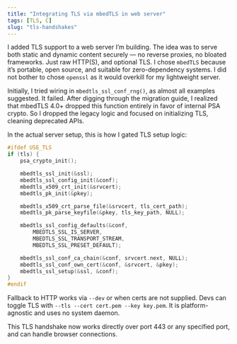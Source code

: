 ```yaml
---
title: "Integrating TLS via mbedTLS in web server"
tags: [TLS, C]
slug: "tls-handshakes"
---
```


I added TLS support to a web server I’m building. The idea was to serve both static and dynamic content securely — no reverse proxies, no bloated frameworks. Just raw HTTP(S), and optional TLS. I chose `mbedTLS` because it’s portable, open source, and suitable for zero-dependency systems. I did not bother to chose `openssl` as it would overkill for my lightweight server.

Initially, I tried wiring in `mbedtls_ssl_conf_rng()`, as almost all examples suggested. It failed. After digging through the migration guide, I realized that mbedTLS 4.0+ dropped this function entirely in favor of internal PSA crypto. So I dropped the legacy logic and focused on initializing TLS, cleaning deprecated APIs.

In the actual server setup, this is how I gated TLS setup logic:

```c
#ifdef USE_TLS
if (tls) {
    psa_crypto_init();

    mbedtls_ssl_init(&ssl);
    mbedtls_ssl_config_init(&conf);
    mbedtls_x509_crt_init(&srvcert);
    mbedtls_pk_init(&pkey);

    mbedtls_x509_crt_parse_file(&srvcert, tls_cert_path);
    mbedtls_pk_parse_keyfile(&pkey, tls_key_path, NULL);

    mbedtls_ssl_config_defaults(&conf,
        MBEDTLS_SSL_IS_SERVER,
        MBEDTLS_SSL_TRANSPORT_STREAM,
        MBEDTLS_SSL_PRESET_DEFAULT);

    mbedtls_ssl_conf_ca_chain(&conf, srvcert.next, NULL);
    mbedtls_ssl_conf_own_cert(&conf, &srvcert, &pkey);
    mbedtls_ssl_setup(&ssl, &conf);
}
#endif
```

Fallback to HTTP works via `--dev` or when certs are not supplied. Devs can toggle TLS with `--tls --cert cert.pem --key key.pem`. It is platform-agnostic and uses no system daemon.

This TLS handshake now works directly over port 443 or any specified port, and can handle browser connections.